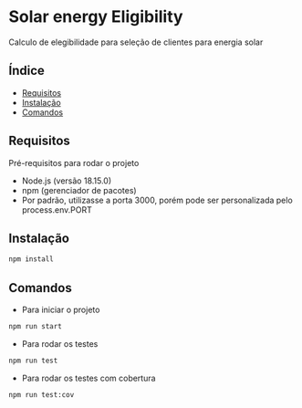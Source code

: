 # Solar energy Eligibility
Calculo de elegibilidade para seleção de clientes para energia solar

## Índice
- [Requisitos](#requisitos)
- [Instalação](#instalação)
- [Comandos](#comandos)

## Requisitos
Pré-requisitos para rodar o projeto

- Node.js (versão 18.15.0)
- npm (gerenciador de pacotes)
- Por padrão, utilizasse a porta 3000, porém pode ser personalizada pelo process.env.PORT

## Instalação
```bash
npm install
```

## Comandos
- Para iniciar o projeto
```bash
npm run start
```
- Para rodar os testes
```bash
npm run test
```
- Para rodar os testes com cobertura
```bash
npm run test:cov
```

